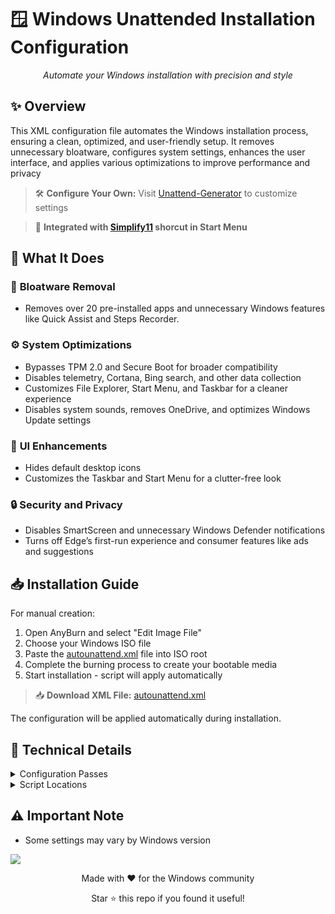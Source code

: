 # 🪟 Windows Unattended Installation Configuration

<div align="center">
  <p><em>Automate your Windows installation with precision and style</em></p>
</div>

## ✨ Overview

This XML configuration file automates the Windows installation process, ensuring a clean, optimized, and user-friendly setup. It removes unnecessary bloatware, configures system settings, enhances the user interface, and applies various optimizations to improve performance and privacy

> 🛠️ **Configure Your Own:** Visit [Unattend-Generator](https://schneegans.de/windows/unattend-generator/) to customize settings

> 🔧 **Integrated with [Simplify11](https://github.com/emylfy/simplify11) shorcut in Start Menu**

## 🎯 What It Does

### 🧹 **Bloatware Removal**

- Removes over 20 pre-installed apps and unnecessary Windows features like Quick Assist and Steps Recorder.

### ⚙️ **System Optimizations**

- Bypasses TPM 2.0 and Secure Boot for broader compatibility
- Disables telemetry, Cortana, Bing search, and other data collection
- Customizes File Explorer, Start Menu, and Taskbar for a cleaner experience
- Disables system sounds, removes OneDrive, and optimizes Windows Update settings

### 🎨 **UI Enhancements**

- Hides default desktop icons
- Customizes the Taskbar and Start Menu for a clutter-free look

### 🔒 **Security and Privacy**

- Disables SmartScreen and unnecessary Windows Defender notifications
- Turns off Edge’s first-run experience and consumer features like ads and suggestions

## 📥 Installation Guide

For manual creation:

1. Open AnyBurn and select "Edit Image File"
2. Choose your Windows ISO file
3. Paste the [autounattend.xml](https://github.com/emylfy/simplify11/blob/main/src/docs/autounattend.xml) file into ISO root
4. Complete the burning process to create your bootable media
5. Start installation - script will apply automatically

> 📥 **Download XML File:** [autounattend.xml](https://github.com/emylfy/simplify11/blob/main/src/docs/autounattend.xml)

The configuration will be applied automatically during installation.

## 🔧 Technical Details

<details>
<summary>Configuration Passes</summary>

- `windowsPE`: Initial setup configuration
- `specialize`: System customization
- `oobeSystem`: Out-of-box experience settings
</details>

<details>
<summary>Script Locations</summary>

- Main scripts: `C:\Windows\Setup\Scripts\`
- Temp files: `C:\Windows\Temp\`
- Logs: Various `.log` files for debugging
</details>

## ⚠️ Important Note

- Some settings may vary by Windows version

![](https://github.com/emylfy/simplify11/blob/main/src/media/separator.png)

<div align="center">
  <p>Made with ❤️ for the Windows community</p>
  <p>Star ⭐ this repo if you found it useful!</p>
</div>
